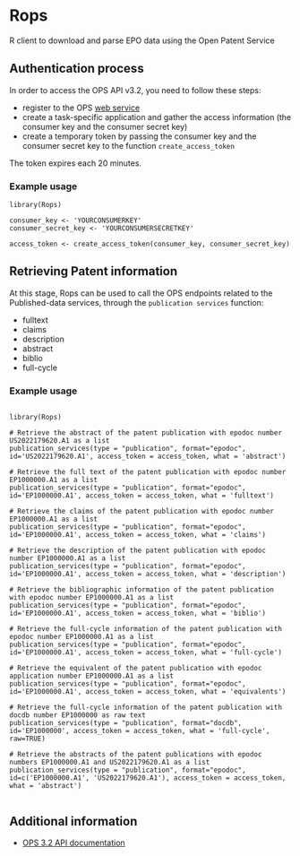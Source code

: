 # Rops

R client to download and parse EPO data using the Open Patent Service

## Authentication process

In order to access the OPS API v3.2, you need to follow these steps:

* register to the OPS [web service](https://www.epo.org/searching-for-patents/data/web-services/ops.html)
* create a task-specific application and gather the access information (the consumer key and the consumer secret key)
* create a temporary token by passing the consumer key and the consumer secret key to the function `create_access_token`

The token expires each 20 minutes. 

### Example usage

```{r}
library(Rops)

consumer_key <- 'YOURCONSUMERKEY'
consumer_secret_key <- 'YOURCONSUMERSECRETKEY'

access_token <- create_access_token(consumer_key, consumer_secret_key)

```


## Retrieving Patent information

At this stage, Rops can be used to call the OPS endpoints related to the Published-data services, through the `publication services` function:

* fulltext
* claims
* description
* abstract
* biblio
* full-cycle


### Example usage

```{r}

library(Rops)

# Retrieve the abstract of the patent publication with epodoc number US2022179620.A1 as a list
publication_services(type = "publication", format="epodoc", id='US2022179620.A1', access_token = access_token, what = 'abstract')

# Retrieve the full text of the patent publication with epodoc number EP1000000.A1 as a list
publication_services(type = "publication", format="epodoc", id='EP1000000.A1', access_token = access_token, what = 'fulltext')

# Retrieve the claims of the patent publication with epodoc number EP1000000.A1 as a list
publication_services(type = "publication", format="epodoc", id='EP1000000.A1', access_token = access_token, what = 'claims')

# Retrieve the description of the patent publication with epodoc number EP1000000.A1 as a list
publication_services(type = "publication", format="epodoc", id='EP1000000.A1', access_token = access_token, what = 'description')

# Retrieve the bibliographic information of the patent publication with epodoc number EP1000000.A1 as a list
publication_services(type = "publication", format="epodoc", id='EP1000000.A1', access_token = access_token, what = 'biblio')

# Retrieve the full-cycle information of the patent publication with epodoc number EP1000000.A1 as a list
publication_services(type = "publication", format="epodoc", id='EP1000000.A1', access_token = access_token, what = 'full-cycle')

# Retrieve the equivalent of the patent publication with epodoc application number EP1000000.A1 as a list
publication_services(type = "publication", format="epodoc", id='EP1000000.A1', access_token = access_token, what = 'equivalents')

# Retrieve the full-cycle information of the patent publication with docdb number EP1000000 as raw text
publication_services(type = "publication", format="docdb", id='EP1000000', access_token = access_token, what = 'full-cycle', raw=TRUE)

# Retrieve the abstracts of the patent publications with epodoc numbers EP1000000.A1 and US2022179620.A1 as a list
publication_services(type = "publication", format="epodoc", id=c('EP1000000.A1', 'US2022179620.A1'), access_token = access_token, what = 'abstract')


```

## Additional information

* [OPS 3.2 API documentation](http://documents.epo.org/projects/babylon/eponet.nsf/0/F3ECDCC915C9BCD8C1258060003AA712/$File/ops_v3.2_documentation_-_version_1.3.18_en.pdf)